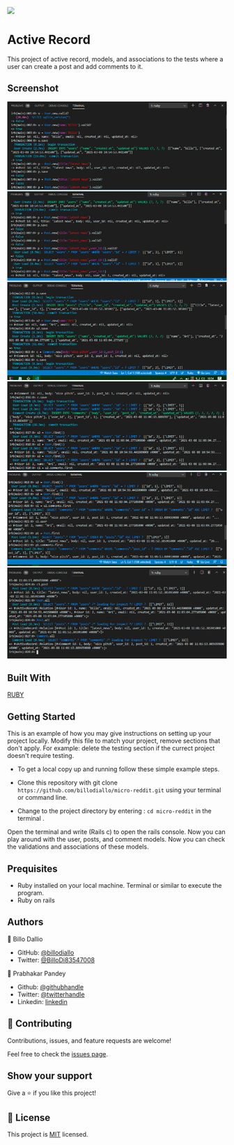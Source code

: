 ![](https://img.shields.io/badge/Microverse-blueviolet)

# Active Record

This project of active record, models, and associations to the tests  where a user can create a post and add comments to it.


## Screenshot


![Screenshot](app/assets/images/img1.PNG)
![Screenshot](app/assets/images/im2.PNG)
![Screenshot](app/assets/images/img3.PNG)
![Screenshot](app/assets/images/img4.PNG)
![Screenshot](app/assets/images/img5.PNG)
![Screenshot](app/assets/images/img6.PNG)
## Built With
 [RUBY](https://github.com/billodiallo/micro-reddit)


## Getting Started

This is an example of how you may give instructions on setting up your project locally. Modify this file to match your project, remove sections that don't apply. For example: delete the testing section if the currect project doesn't require testing.

- To get a local copy up and running follow these simple example steps.

- Clone this repository with git clone ```https://github.com/billodiallo/micro-reddit.git``` using your terminal or command line.
- Change to the project directory by entering :
```cd micro-reddit``` in the terminal .

Open the terminal and write (Rails c) to open the rails console.
Now you can play around with the user, posts, and comment models.
Now you can check the validations and associations of these models.


## Prequisites

- Ruby installed on your local machine.
Terminal or similar to execute the program.
- Ruby on rails


## Authors

👤 Billo Dallio

- GitHub: [@billodiallo](https://github.com/billodiallo)
- Twitter: [@BilloDi83547008](https://twitter.com/BilloDi83547008)

👤 Prabhakar Pandey

- Github: [@githubhandle](https://github.com/Prabhakarzx)
- Twitter: [@twitterhandle](https://twitter.com/prabhakarzx)
- Linkedin: [linkedin](https://www.linkedin.com/in/prabhakarzx/)

## 🤝 Contributing

Contributions, issues, and feature requests are welcome!

Feel free to check the [issues page](https://github.com/billodiallo/micro-reddit/issues/2).

## Show your support

Give a ⭐️ if you like this project!

## 📝 License

This project is [MIT](LICENSE) licensed.
